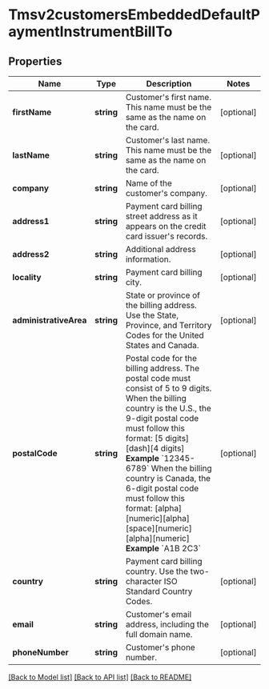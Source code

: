 # Tmsv2customersEmbeddedDefaultPaymentInstrumentBillTo

## Properties
Name | Type | Description | Notes
------------ | ------------- | ------------- | -------------
**firstName** | **string** | Customer&#39;s first name. This name must be the same as the name on the card. | [optional] 
**lastName** | **string** | Customer&#39;s last name. This name must be the same as the name on the card. | [optional] 
**company** | **string** | Name of the customer&#39;s company. | [optional] 
**address1** | **string** | Payment card billing street address as it appears on the credit card issuer&#39;s records. | [optional] 
**address2** | **string** | Additional address information. | [optional] 
**locality** | **string** | Payment card billing city. | [optional] 
**administrativeArea** | **string** | State or province of the billing address. Use the State, Province, and Territory Codes for the United States and Canada. | [optional] 
**postalCode** | **string** | Postal code for the billing address. The postal code must consist of 5 to 9 digits.  When the billing country is the U.S., the 9-digit postal code must follow this format: [5 digits][dash][4 digits]  **Example** &#x60;12345-6789&#x60;  When the billing country is Canada, the 6-digit postal code must follow this format: [alpha][numeric][alpha][space][numeric][alpha][numeric]  **Example** &#x60;A1B 2C3&#x60; | [optional] 
**country** | **string** | Payment card billing country. Use the two-character ISO Standard Country Codes. | [optional] 
**email** | **string** | Customer&#39;s email address, including the full domain name. | [optional] 
**phoneNumber** | **string** | Customer&#39;s phone number. | [optional] 

[[Back to Model list]](../README.md#documentation-for-models) [[Back to API list]](../README.md#documentation-for-api-endpoints) [[Back to README]](../README.md)


